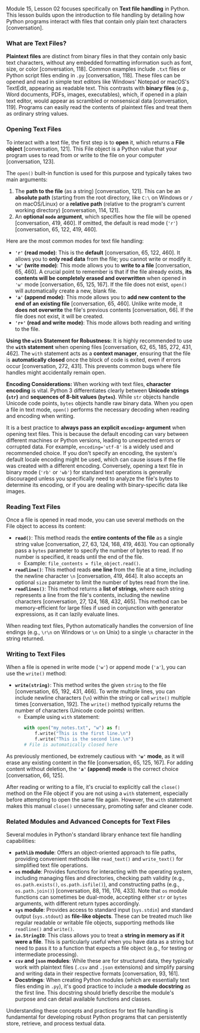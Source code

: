 Module 15, Lesson 02 focuses specifically on **Text file handling** in Python. This lesson builds upon the introduction to file handling by detailing how Python programs interact with files that contain only plain text characters [conversation].

### What are Text Files?
**Plaintext files** are distinct from binary files in that they contain only basic text characters, without any embedded formatting information such as font, size, or color [conversation, 118]. Common examples include `.txt` files or Python script files ending in `.py` [conversation, 118]. These files can be opened and read in simple text editors like Windows' Notepad or macOS's TextEdit, appearing as readable text. This contrasts with **binary files** (e.g., Word documents, PDFs, images, executables), which, if opened in a plain text editor, would appear as scrambled or nonsensical data [conversation, 119]. Programs can easily read the contents of plaintext files and treat them as ordinary string values.

### Opening Text Files

To interact with a text file, the first step is to **open** it, which returns a **File object** [conversation, 121]. This File object is a Python value that your program uses to read from or write to the file on your computer [conversation, 123].

The `open()` built-in function is used for this purpose and typically takes two main arguments:
1.  The **path to the file** (as a string) [conversation, 121]. This can be an **absolute path** (starting from the root directory, like `C:\` on Windows or `/` on macOS/Linux) or a **relative path** (relative to the program's current working directory) [conversation, 114, 121].
2.  An **optional `mode` argument**, which specifies how the file will be opened [conversation, 419, 460]. If omitted, the default is read mode (`'r'`) [conversation, 65, 122, 419, 460].

Here are the most common modes for text file handling:
*   **`'r'` (read mode)**: This is the **default** [conversation, 65, 122, 460]. It allows you to **only read data** from the file; you cannot write or modify it.
*   **`'w'` (write mode)**: This mode allows you to **write to a file** [conversation, 65, 460]. A crucial point to remember is that if the file already exists, **its contents will be completely erased and overwritten** when opened in `'w'` mode [conversation, 65, 125, 167]. If the file does not exist, `open()` will automatically create a new, blank file.
*   **`'a'` (append mode)**: This mode allows you to **add new content to the end of an existing file** [conversation, 65, 460]. Unlike write mode, it **does not overwrite** the file's previous contents [conversation, 66]. If the file does not exist, it will be created.
*   **`'r+'` (read and write mode)**: This mode allows both reading and writing to the file.

**Using the `with` Statement for Robustness:**
It is highly recommended to use the **`with` statement** when opening files [conversation, 62, 65, 185, 272, 431, 462]. The `with` statement acts as a **context manager**, ensuring that the file is **automatically closed** once the block of code is exited, even if errors occur [conversation, 272, 431]. This prevents common bugs where file handles might accidentally remain open.

**Encoding Considerations:**
When working with text files, **character encoding** is vital. Python 3 differentiates clearly between **Unicode strings (`str`)** and **sequences of 8-bit values (`bytes`)**. While `str` objects handle Unicode code points, `bytes` objects handle raw binary data. When you open a file in text mode, `open()` performs the necessary decoding when reading and encoding when writing.

It is a best practice to **always pass an explicit `encoding=` argument** when opening text files. This is because the default encoding can vary between different machines or Python versions, leading to unexpected errors or corrupted data. For example, `encoding='utf-8'` is a widely used and recommended choice. If you don't specify an encoding, the system's default locale encoding might be used, which can cause issues if the file was created with a different encoding. Conversely, opening a text file in binary mode (`'rb'` or `'wb'`) for standard text operations is generally discouraged unless you specifically need to analyze the file's bytes to determine its encoding, or if you are dealing with binary-specific data like images.

### Reading Text Files

Once a file is opened in read mode, you can use several methods on the File object to access its content:
*   **`read()`**: This method reads the **entire contents of the file** as a single string value [conversation, 27, 63, 124, 168, 419, 463]. You can optionally pass a `bytes` parameter to specify the number of bytes to read. If no number is specified, it reads until the end of the file.
    *   Example: `file_contents = file_object.read()`.
*   **`readline()`**: This method reads **one line** from the file at a time, including the newline character `\n` [conversation, 419, 464]. It also accepts an optional `size` parameter to limit the number of bytes read from the line.
*   **`readlines()`**: This method returns a **list of strings**, where each string represents a line from the file's contents, including the newline characters [conversation, 27, 124, 168, 432, 465]. This method can be memory-efficient for large files if used in conjunction with generator expressions, as it can lazily evaluate lines.

When reading text files, Python automatically handles the conversion of line endings (e.g., `\r\n` on Windows or `\n` on Unix) to a single `\n` character in the string returned.

### Writing to Text Files

When a file is opened in write mode (`'w'`) or append mode (`'a'`), you can use the `write()` method:
*   **`write(string)`**: This method writes the given `string` to the file [conversation, 65, 192, 431, 466]. To write multiple lines, you can include newline characters (`\n`) within the string or call `write()` multiple times [conversation, 192]. The `write()` method typically returns the number of characters (Unicode code points) written.
    *   Example using `with` statement:
        ```python
        with open("my_notes.txt", "w") as f:
            f.write("This is the first line.\n")
            f.write("This is the second line.\n")
        # File is automatically closed here
        ```
As previously mentioned, be extremely cautious with **`'w'` mode**, as it will erase any existing content in the file [conversation, 65, 125, 167]. For adding content without deletion, the **`'a'` (append) mode** is the correct choice [conversation, 66, 125].

After reading or writing to a file, it's crucial to explicitly call the `close()` method on the File object if you are not using a `with` statement, especially before attempting to open the same file again. However, the `with` statement makes this manual `close()` unnecessary, promoting safer and cleaner code.

### Related Modules and Advanced Concepts for Text Files

Several modules in Python's standard library enhance text file handling capabilities:
*   **`pathlib` module**: Offers an object-oriented approach to file paths, providing convenient methods like `read_text()` and `write_text()` for simplified text file operations.
*   **`os` module**: Provides functions for interacting with the operating system, including managing files and directories, checking path validity (e.g., `os.path.exists()`, `os.path.isfile()`), and constructing paths (e.g., `os.path.join()`) [conversation, 88, 116, 176, 433]. Note that `os` module functions can sometimes be dual-mode, accepting either `str` or `bytes` arguments, with different return types accordingly.
*   **`sys` module**: Provides access to standard input (`sys.stdin`) and standard output (`sys.stdout`) as **file-like objects**. These can be treated much like regular readable or writable file objects, supporting methods like `readline()` and `write()`.
*   **`io.StringIO`**: This class allows you to treat a **string in memory as if it were a file**. This is particularly useful when you have data as a string but need to pass it to a function that expects a file object (e.g., for testing or intermediate processing).
*   **`csv` and `json` modules**: While these are for structured data, they typically work with plaintext files (`.csv` and `.json` extensions) and simplify parsing and writing data in their respective formats [conversation, 93, 161].
*   **Docstrings**: When creating Python modules (which are essentially text files ending in `.py`), it's good practice to include a **module docstring** as the first line. This docstring should briefly describe the module's purpose and can detail available functions and classes.

Understanding these concepts and practices for text file handling is fundamental for developing robust Python programs that can persistently store, retrieve, and process textual data.